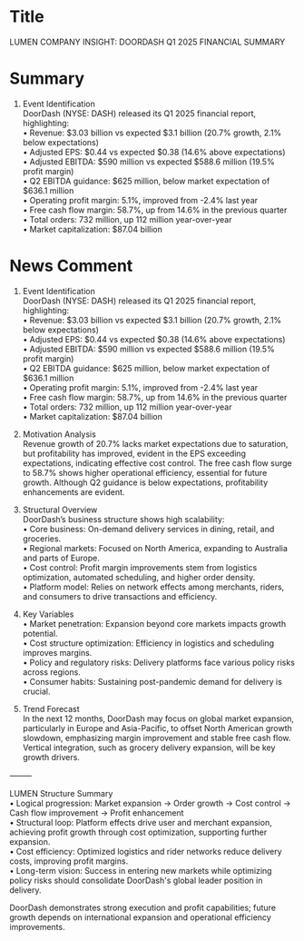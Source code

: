 # Title
LUMEN COMPANY INSIGHT: DOORDASH Q1 2025 FINANCIAL SUMMARY

# Summary
1. Event Identification  
DoorDash (NYSE: DASH) released its Q1 2025 financial report, highlighting:  
• Revenue: $3.03 billion vs expected $3.1 billion (20.7% growth, 2.1% below expectations)  
• Adjusted EPS: $0.44 vs expected $0.38 (14.6% above expectations)  
• Adjusted EBITDA: $590 million vs expected $588.6 million (19.5% profit margin)  
• Q2 EBITDA guidance: $625 million, below market expectation of $636.1 million  
• Operating profit margin: 5.1%, improved from -2.4% last year  
• Free cash flow margin: 58.7%, up from 14.6% in the previous quarter  
• Total orders: 732 million, up 112 million year-over-year  
• Market capitalization: $87.04 billion  

# News Comment
1. Event Identification  
DoorDash (NYSE: DASH) released its Q1 2025 financial report, highlighting:  
• Revenue: $3.03 billion vs expected $3.1 billion (20.7% growth, 2.1% below expectations)  
• Adjusted EPS: $0.44 vs expected $0.38 (14.6% above expectations)  
• Adjusted EBITDA: $590 million vs expected $588.6 million (19.5% profit margin)  
• Q2 EBITDA guidance: $625 million, below market expectation of $636.1 million  
• Operating profit margin: 5.1%, improved from -2.4% last year  
• Free cash flow margin: 58.7%, up from 14.6% in the previous quarter  
• Total orders: 732 million, up 112 million year-over-year  
• Market capitalization: $87.04 billion  

2. Motivation Analysis  
Revenue growth of 20.7% lacks market expectations due to saturation, but profitability has improved, evident in the EPS exceeding expectations, indicating effective cost control. The free cash flow surge to 58.7% shows higher operational efficiency, essential for future growth. Although Q2 guidance is below expectations, profitability enhancements are evident.  

3. Structural Overview  
DoorDash’s business structure shows high scalability:  
• Core business: On-demand delivery services in dining, retail, and groceries.  
• Regional markets: Focused on North America, expanding to Australia and parts of Europe.  
• Cost control: Profit margin improvements stem from logistics optimization, automated scheduling, and higher order density.  
• Platform model: Relies on network effects among merchants, riders, and consumers to drive transactions and efficiency.  

4. Key Variables  
• Market penetration: Expansion beyond core markets impacts growth potential.  
• Cost structure optimization: Efficiency in logistics and scheduling improves margins.  
• Policy and regulatory risks: Delivery platforms face various policy risks across regions.  
• Consumer habits: Sustaining post-pandemic demand for delivery is crucial.  

5. Trend Forecast  
In the next 12 months, DoorDash may focus on global market expansion, particularly in Europe and Asia-Pacific, to offset North American growth slowdown, emphasizing margin improvement and stable free cash flow. Vertical integration, such as grocery delivery expansion, will be key growth drivers.  

⸻  

LUMEN Structure Summary  
• Logical progression: Market expansion → Order growth → Cost control → Cash flow improvement → Profit enhancement  
• Structural loop: Platform effects drive user and merchant expansion, achieving profit growth through cost optimization, supporting further expansion.  
• Cost efficiency: Optimized logistics and rider networks reduce delivery costs, improving profit margins.  
• Long-term vision: Success in entering new markets while optimizing policy risks should consolidate DoorDash's global leader position in delivery.  

DoorDash demonstrates strong execution and profit capabilities; future growth depends on international expansion and operational efficiency improvements.
